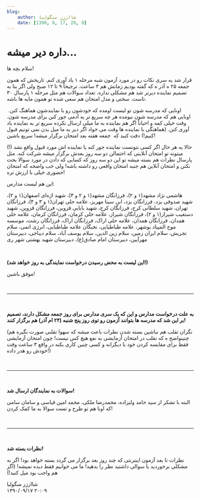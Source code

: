 ```yaml
---
blog:
    author: شااززز منگولیا
    date: [1390, 9, 17, 20, 9]
---
```

# داره دیر میشه...

<div class="cnt">
سلام بچه ها!<p>قرار شد یه سری نکات رو در مورد آزمون شبه مرحله ۱ یاد آوری کنم. تاریخش که همون جمعه ۲۵ ه آذر ه که گفته بودیم زمانش هم ۳ ساعت. ترجیحاً ۹ تا ۱۲ صبح ولی اگر بنا به تصمیم نماینده دیرتر شد هم مشکلی نداره. تعداد سوالات هم مثل مرحله ۱ پارسال ۳۰ تاست. سختی و مدل امتحان هم سعی شده تو همون مایه ها باشه.</p>
 اونایی که مدرسه شون تو لیست اومده که خودشون رو با نمایندشون هماهنگ کنن. اونایی هم که مدرسه شون نیومده هر چه سریع تر یه آدمی جور کنن برای مدرسه شون. وقت خیلی کمه و احیاناً اگر هم نماینده به ما میلی ارسال نکرده سریع تر به نماینده یاد آوری کنن. (هماهنگی با نماینده ها وقت می خواد اگر دیر به ما میل بدن نمی تونیم قبول کنیم!) دقت کنید که  جمعه هفته بعد امتحان برگزار میشه! سریع باشین!‌<p>حالا به هر حال اگر کسی نتونست نماینده جور کنه یا نماینده اش مورد قبول واقع نشد‌ (!) میتونه تو امتحان آنلاینی که احتمالن دو سه روز بعدش برگزار میشه شرکت کنه. مثل پارسال نطرات هم بسته میشه تو این دو سه روز که کسایی که دادن در مورد سوالا بحث نکنن و امتحان آنلاین هم جنبه امتحان واقعی رو داشته باشه! ولی خب واضحه که امتحان حضوری خیلی با ارزش تره! </p>
<p>این هم لیست مدارس:</p>
<p>هاشمی نژاد مشهد(۱ و ۲)، فرزانگان مشهد(۱ و ۲ و ۳)، شهید اژه‌ای اصفهان(۱ و ۲)، شهید صدوقی یزد، فرزانگان یزد، ابن سینا مهریز، علامه حلی تهران(۱ و ۳ و ۴)، فرزانگان تهران، شهید سلطانی کرج، فرزانگان کرج، شهید بابایی قزوین، فرزانگان قزوین، شهید دستغیب شیراز(۱ و ۲)، فرزانگان شیراز، علامه حلی کرمان، فرزانگان کرمان، علامه حلی همدان، فرزانگان همدان، علامه حلی اراک، فرزانگان اراک، فرزانگان رشت، موسسه موج المپیاد بوشهر، علامه طباطبایی، نخبگان علامه طباطبایی، انرژی اتمی، سلام تجریش، سلام ایران زمین، سلام زین الدین، سلام یوسف آباد، سلام دیباجی، دبیرستان مهرآیین، دبیرستان امام صادق(ع)، دبیرستان شهید بهشتی شهر ری</p>
<p><br/></p>
<p><strong>(این لیست به محض رسیدن درخواست نمایندگی به روز خواهد شد!)</strong></p>
<p>موفق باشین!</p>
<p><br/></p>
<p></p>
<hr size="2" width="100%"/>
<p><br/></p>
<p><strong>به علت درخواست مدارس و این که یک سری مدارس برای روز جمعه مشکل دارند، تصمیم بر این شد که مدرسه ها بتوانند آزمون رو توی روز پنج شنبه (۲۴ ام آذر) هم برگزار کنند!</strong></p>
<p>(نگران تقلب هم نباشین بسته شدن نطرات باعث میشه که سهوا تقلبی صورت نگیره هم چنینواضح ه که تقلب در امتحان آزمایشی به نفع هیچ کس نیست! چون امتحان آزمایشی فقط برای مقایسه کردن خود با دیگرانه و کسی چنین کاری بکنه در واقع ۳ ساعت وقت خودش رو هدر داده!)</p>
<p><br/></p>
<p></p>
<hr size="2" width="100%"/>
<p><br/></p>
<p><strong>سوالات به نمایندگان ارسال شد!</strong></p>
<p>البته با تشکر از سید حامد ولیزاده، محمدرضا ملکی، محمد امین قیاسی و سامان سامی که اونا هم تو طرح و تست سوالا به ما کمک کردن!</p>
<p><br/></p>
<p></p>
<hr size="2" width="100%"/>
<p><br/></p>
<p><strong>نظرات بسته شد!</strong></p>
<p>نظرات تا بعد آزمون اینترنتی که چند روز بعد برگزار می گردد بسته خواهد بود! اگر به مشکلی برخوردید یا سوالی داشتید نظر را بدهید! ما می خوانیم فقط دیده نمیشه! (اگر هم واجب بود میل کنید!)</p>
<p></p>
</div>

<div class="blog-info">
    <div class="blog-author">شااززز منگولیا</div>
    <div class="blog-date">۱۳۹۰/۰۹/۱۷ ۲۰:۰۹</div>
</div>

